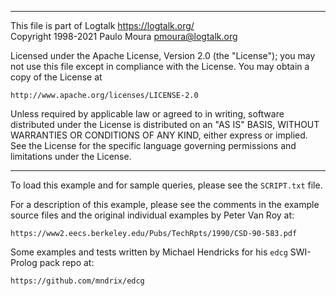 ________________________________________________________________________

This file is part of Logtalk <https://logtalk.org/>  
Copyright 1998-2021 Paulo Moura <pmoura@logtalk.org>

Licensed under the Apache License, Version 2.0 (the "License");
you may not use this file except in compliance with the License.
You may obtain a copy of the License at

    http://www.apache.org/licenses/LICENSE-2.0

Unless required by applicable law or agreed to in writing, software
distributed under the License is distributed on an "AS IS" BASIS,
WITHOUT WARRANTIES OR CONDITIONS OF ANY KIND, either express or implied.
See the License for the specific language governing permissions and
limitations under the License.
________________________________________________________________________


To load this example and for sample queries, please see the `SCRIPT.txt`
file.

For a description of this example, please see the comments in the example
source files and the original individual examples by Peter Van Roy at:

	https://www2.eecs.berkeley.edu/Pubs/TechRpts/1990/CSD-90-583.pdf

Some examples and tests written by Michael Hendricks for his `edcg`
SWI-Prolog pack repo at:

	https://github.com/mndrix/edcg
